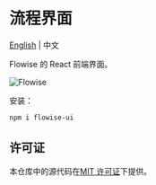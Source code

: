 <!-- markdownlint-disable MD030 -->

# 流程界面

[English](./README.md) | 中文

Flowise 的 React 前端界面。

![Flowise](https://github.com/FlowiseAI/Flowise/blob/main/images/flowise.gif?raw=true)

安装：

```bash
npm i flowise-ui
```

## 许可证

本仓库中的源代码在[MIT 许可证](https://github.com/FlowiseAI/Flowise/blob/master/LICENSE.md)下提供。
